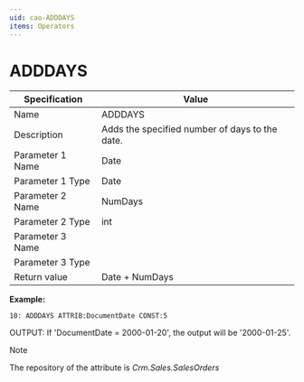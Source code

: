 ```yaml
---
uid: cao-ADDDAYS
items: Operators
---
```

# ADDDAYS 

| Specification | Value |
| ---- | ----- |
| Name | ADDDAYS |
| Description | Adds the specified number of days to the date. |
| Parameter 1 Name | Date |
| Parameter 1 Type | Date |
| Parameter 2 Name | NumDays |
| Parameter 2 Type | int |
| Parameter 3 Name |
| Parameter 3 Type |
| Return value | Date + NumDays |

**Example:**

```
10: ADDDAYS ATTRIB:DocumentDate CONST:5                 
```
OUTPUT: If 'DocumentDate = 2000-01-20', the output will be '2000-01-25'.

> [!NOTE]
> 
> The repository of the attribute is *Crm.Sales.SalesOrders*

